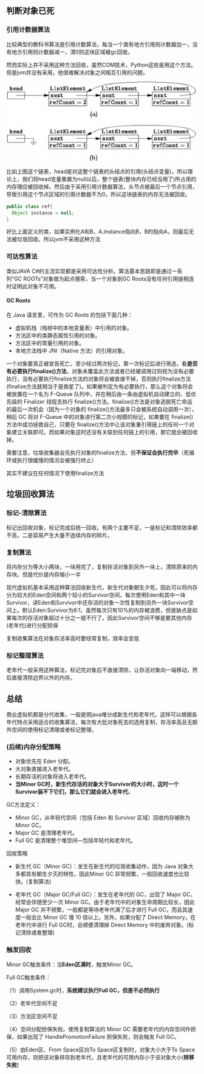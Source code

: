 ## 判断对象已死

### 引用计数器算法

比较典型的教科书算法是引用计数算法，每当一个类有地方引用则计数器加一，没有地方引用则计数器减一，清0则这块区域被gc回收。

然而实际上并不采用这种方法回收，虽然COM技术，Python这些是用这个方法。但是jvm并没有采用，他很难解决对象之间相互引用的问题。

![](image/ref0.png)

比如上图这个链表，head是对这整个链表的头结点的引用(头结点变量)，所以理论上，我们将head变量重置为null以后，整个链表(整块内存已经没用了)所占用的内存理应被回收掉。然后由于采用引用计数器算法，头节点被最后一个节点引用，导致引用这个节点区域的引用计数器不为0，所以这块链表的内存无法被回收。


``` java
public class ref{
  Object instance = null;
}

```

好比上面定义的类，如果实例化A和B，A.instance指向B，B的指向A，则最后无法被垃圾回收。所以jvm不采用这种方法


### 可达性算法
类似JAVA C#的主流实现都是采用可达性分析。算法基本思路即是通过一系列“GC ROOTs”对象做为起点搜索，当一个对象到GC Roots没有任何引用链相连时证明此对象不可用。

#### GC Roots
在 Java 语言里，可作为 GC Roots 的包括下面几种：
- 虚拟机栈（栈帧中的本地变量表）中引用的对象。
- 方法区中的类静态属性引用的对象。
- 方法区中的常量引用的对象。
- 本地方法栈中 JNI（Native 方法）的引用对象。


一个对象要真正被宣告死亡，至少经过两次标记。第一次标记后进行筛选，看**是否有必要执行finalize()方法**，对象未覆盖此方法或者已经被调用过则视为没有必要执行，没有必要执行finalize方法的对象将会被直接干掉，否则执行finalize方法(finalize方法就相当于是救星了)。如果被判定为有必要执行，那么这个对象将会被放置在一个名为 F-Queue 队列中，并在稍后由一条由虚拟机自动建立的、低优先级的 Finalizer 线程去执行 finalize()方法。finalize()方法是对象逃脱死亡命运的最后一次机会（因为一个对象的 finalize()方法最多只会被系统自动调用一次），稍后 GC 将对 F-Queue 中的对象进行第二次小规模的标记，如果要在 finalize()方法中成功拯救自己，只要在 finalize()方法中让该对象重引用链上的任何一个对象建立关联即可。而如果对象这时还没有关联到任何链上的引用，那它就会被回收掉。

需要注意，垃圾收集器会先执行对象的finalize方法，但**不保证会执行完毕**（死循环或执行很缓慢的情况会被强行终止）

其实不建议在任何情况下使用finalize方法

## 垃圾回收算法

### 标记-清除算法
标记出回收对象，标记完成后统一回收。有两个主要不足，一是标记和清除效率都不高，二是容易产生大量不连续内存的碎片。

### 复制算法
将内存分为等大小两块，一块用完了，复制存活对象到另外一块上，清除原来的内存块。但是代价是内存缩小一半

现代虚拟机基本采用这种算法回收新生代，新生代对象朝生夕死，因此可以将内存分为较大的Eden空间和两个较小的Survivor空间，每次使用Eden和其中一块Survivor，讲Eden和Survivor中还存活的对象一次性复制到另外一块Survivor空间上。默认Eden:Survivor为8:1，虽然每次只有10%的内存被浪费，但是缺点是如果每次的存活对象超过十分之一就不行了。因此Survivor空间不够是要其他内存(老年代)进行分配担保

复制收集算法在对象存活率高时要经常复制，效率会变低

### 标记整理算法
老年代一般采用这种算法，标记完对象后不直接清除，让存活对象向一端移动，然后直接清除边界以外的内存。

## 总结
商业虚拟机都是分代收集，一般是把java堆分成新生代和老年代，这样可以根据各年代特点采用适合的收集算法，每次有大批对象死去的选用复制，存活率高且无额外空间的使用标记清理或者标记整理。

### (后续)内存分配策略
- 对象优先在 Eden 分配。
- 大对象直接进入老年代。
- 长期存活的对象将进入老年代。
- **当Minor GC时，新生代存活的对象大于Survivor的大小时，这时一个Survivor装不下它们，那么它们就会进入老年代**。

GC方法定义：
 - Minor GC，从年轻代空间（包括 Eden 和 Survivor 区域）回收内存被称为 Minor GC。
 - Major GC 是清理老年代。
 - Full GC 是清理整个堆空间—包括年轻代和老年代。



回收策略
- 新生代 GC（Minor GC）：发生在新生代的垃圾收集动作，因为 Java 对象大多都具有朝生夕灭的特性，因此Minor GC 非常频繁，一般回收速度也比较快。(复制算法)

- 老年代 GC（Major GC/Full GC）：发生在老年代的 GC，出现了 Major GC，经常会伴随至少一次 Minor GC。由于老年代中的对象生命周期比较长，因此 Major GC 并不频繁，一般都是等待老年代满了后才进行 Full GC，而且其速度一般会比 Minor GC 慢 10 倍以上。另外，如果分配了 Direct Memory，在老年代中进行 Full GC时，会顺便清理掉 Direct Memory 中的废弃对象。(标记清除或者整理)

### 触发回收
Minor GC触发条件：当**Eden区满时**，触发Minor GC。

Full GC触发条件：

（1）调用System.gc时，**系统建议执行Full GC，但是不必然执行**

（2）老年代空间不足

（3）方法区空间不足

（4）空间分配担保失败。使用复制算法的 Minor GC 需要老年代的内存空间作担保，如果出现了 HandlePromotionFailure 担保失败，则会触发 Full GC。

（5）由Eden区、From Space区向To Space区复制时，对象大小大于To Space可用内存，则把该对象转存到老年代，且老年代的可用内存小于该对象大小(**转移失败**)
